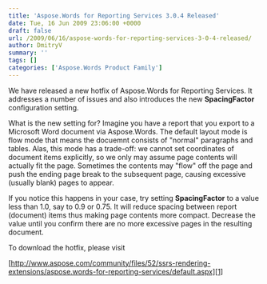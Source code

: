 ```yaml
---
title: 'Aspose.Words for Reporting Services 3.0.4 Released'
date: Tue, 16 Jun 2009 23:06:00 +0000
draft: false
url: /2009/06/16/aspose-words-for-reporting-services-3-0-4-released/
author: DmitryV
summary: ''
tags: []
categories: ['Aspose.Words Product Family']
---
```


We have released a new hotfix of Aspose.Words for Reporting Services. It addresses a number of issues and also introduces the new **SpacingFactor** configuration setting.

What is the new setting for? Imagine you have a report that you export to a Microsoft Word document via Aspose.Words. The default layout mode is flow mode that means the docuemnt consists of "normal" paragraphs and tables. Alas, this mode has a trade-off: we cannot set coordinates of document items explicitly, so we only may assume page contents will actually fit the page. Sometimes the contents may "flow" off the page and push the ending page break to the subsequent page, causing excessive (usually blank) pages to appear.

If you notice this happens in your case, try setting **SpacingFactor** to a value less than 1.0, say to 0.9 or 0.75. It will reduce spacing between report (document) items thus making page contents more compact. Decrease the value until you confirm there are no more excessive pages in the resulting document.

To download the hotfix, please visit

[http://www.aspose.com/community/files/52/ssrs-rendering-extensions/aspose.words-for-reporting-services/default.aspx][1]




[1]: http://www.aspose.com/community/files/52/ssrs-rendering-extensions/aspose.words-for-reporting-services/default.aspx




